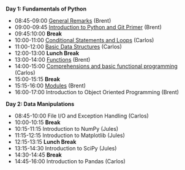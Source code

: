 __Day 1: Fundamentals of Python__
* 08:45-09:00 [General Remarks](https://github.com/edmondb/LRC_Spring17/blob/master/Lectures/Day_1/00_GeneralRemarks/00_GeneralRemarks.ipynb) (Brent)
* 09:00-09:45 [Introduction to Python and Git Primer](https://github.com/edmondb/LRC_Spring17/blob/master/Lectures/Day_1/01_IntroPython/01_IntroPython.ipynb) (Brent)
* 09:45:10:00 **Break**
* 10:00-11:00 [Conditional Statements and Loops](https://github.com/edmondb/LRC_Spring17/blob/master/Lectures/Day_1/02_ConditionalsLoops/Conditional%20Statements%20and%20Loops.ipynb) (Carlos)
* 11:00-12:00 [Basic Data Structures](https://github.com/edmondb/LRC_Spring17/blob/master/Lectures/Day_1/03_DataStructures/Basic%20data%20structures.ipynb) (Carlos)
* 12:00-13:00 **Lunch Break**
* 13:00-14:00 [Functions](https://github.com/edmondb/LRC_Spring17/blob/master/Lectures/Day_1/04_Functions/Functions.ipynb) (Brent)
* 14:00-15:00 [Comprehensions and basic functional programming](https://github.com/edmondb/LRC_Spring17/blob/master/Lectures/Day_1/05_Comprehensions_FP/Comprehensions%20and%20basic%20functional%20programming.ipynb) (Carlos)
* 15:00-15:15 **Break**
* 15:15-16:00 [Modules](https://github.com/edmondb/LRC_Spring17/blob/master/Lectures/Day_1/06_Modules/Modules.ipynb) (Brent)
* 16:00-17:00 Introduction to Object Oriented Programming (Brent)

__Day 2: Data Manipulations__
* 08:45-10:00 File I/O and Exception Handling (Carlos)
* 10:00-10:15 **Break**
* 10:15-11:15 Introduction to NumPy (Jules)
* 11:15-12:15 Introduction to Matplotlib (Jules)
* 12:15-13:15 **Lunch Break**
* 13:15-14:30 Introduction to SciPy (Jules)
* 14:30-14:45 **Break**
* 14:45-16:00 Introduction to Pandas (Carlos)
